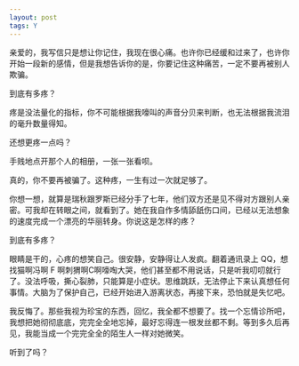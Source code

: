 ```yaml
---
layout: post
tags: Y
---
```


亲爱的，我写信只是想让你记住，我现在很心痛。也许你已经缓和过来了，也许你开始一段新的感情，但是我想告诉你的是，你要记住这种痛苦，一定不要再被别人欺骗。

到底有多疼？

疼是没法量化的指标，你不可能根据我嚎叫的声音分贝来判断，也无法根据我流泪的毫升数量得知。

还想更疼一点吗？

手贱地点开那个人的相册，一张一张看呗。

真的，你不要再被骗了。这种疼，一生有过一次就足够了。

你想一想，就算是瑞秋跟罗斯已经分手了七年，他们双方还是见不得对方跟别人亲密。可我却在转眼之间，就看到了。她在我自作多情舔舐伤口间，已经以无法想象的速度完成一个漂亮的华丽转身。你说这是怎样的疼？

到底有多疼？

眼睛是干的，心疼的想笑自己。很安静，安静得让人发疯。翻着通讯录上 QQ，想找猫啊冯啊 F 啊刺猬啊C啊嚎啕大哭，他们甚至都不用说话，只是听我叨叨就行了。没法呼吸，撕心裂肺，只能算是小症状。思维跳跃，无法停止下来认真想任何事情。大脑为了保护自己，已经开始进入游离状态，再接下来，恐怕就是失忆吧。

我反悔了。那些我视为珍宝的东西，回忆，我全都不想要了。找一个忘情诊所吧，我想把她彻彻底底，完完全全地忘掉，最好忘得连一根发丝都不剩。等到多久后再见，我能当成一个完完全全的陌生人一样对她微笑。

听到了吗？

